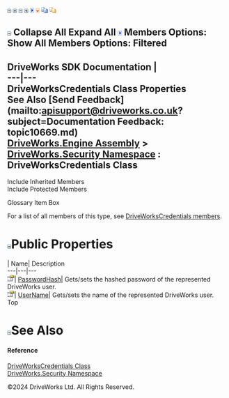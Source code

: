 ![](dotnetimages/collapse.gif) ![](dotnetimages/expand.gif) ![](dotnetimages/collapse.gif) ![](dotnetimages/expand.gif) ![](dotnetimages/drpdown.gif) ![](dotnetimages/drpdown_orange.gif) ![](dotnetimages/copycode.gif) ![](dotnetimages/copycodeHighlight.gif)

![](dotnetimages/collapse.gif) Collapse All Expand All ![](dotnetimages/drpdown.gif) Members Options: Show All  Members Options: Filtered   
---  
DriveWorks SDK Documentation  |   
---|---  
DriveWorksCredentials Class Properties   
See Also [Send Feedback](mailto:apisupport@driveworks.co.uk?subject=Documentation Feedback: topic10669.md)  
[DriveWorks.Engine Assembly](topic2156.md) > [DriveWorks.Security Namespace](topic10574.md) : DriveWorksCredentials Class  
---  
  
Include Inherited Members    
Include Protected Members    


Glossary Item Box

For a list of all members of this type, see [DriveWorksCredentials members](topic10670.md).

# ![](dotnetimages/collapse.gif)Public Properties

| Name| Description  
---|---|---  
![Public Property](dotnetimages/publicProperty.gif)| [PasswordHash](topic10682.md)| Gets/sets the hashed password of the represented DriveWorks user.   
![Public Property](dotnetimages/publicProperty.gif)| [UserName](topic10683.md)| Gets/sets the name of the represented DriveWorks user.   
Top

# ![](dotnetimages/collapse.gif)See Also

#### Reference

[DriveWorksCredentials Class](topic10669.md)   
[DriveWorks.Security Namespace](topic10574.md)

©2024 DriveWorks Ltd. All Rights Reserved.
